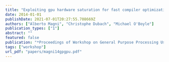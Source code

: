 ```yaml
---
title: "Exploiting gpu hardware saturation for fast compiler optimization"
date: 2014-01-01
publishDate: 2021-07-01T20:27:55.708669Z
authors: ["Alberto Magni", "Christophe Dubach", "Michael O'Boyle"]
publication_types: ["1"]
abstract: ""
featured: false
publication: "*Proceedings of Workshop on General Purpose Processing Using GPUs (<span style=\"font-weight:bold\"><span style=\"font-weight:bold;color:black\">GPGPU</span></span>)*"
tags: ["workshop"]
url_pdf: "papers/magni14gpgpu.pdf"
---
```


